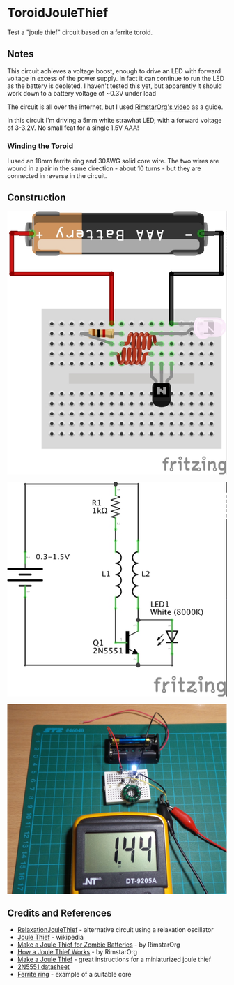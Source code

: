# ToroidJouleThief

Test a "joule thief" circuit based on a ferrite toroid.

## Notes

This circuit achieves a voltage boost, enough to drive an LED with forward voltage in excess of the power supply.
In fact it can continue to run the LED as the battery is depleted.
I haven't tested this yet, but apparently it should work down to a battery voltage of ~0.3V under load

The circuit is all over the internet, but I used
[RimstarOrg's video](https://www.youtube.com/watch?v=B61DU7yEsPM)
as a guide.

In this circuit I'm driving a 5mm white strawhat LED, with a forward voltage of 3-3.2V.
No small feat for a single 1.5V AAA!

### Winding the Toroid

I used an 18mm ferrite ring and 30AWG solid core wire.
The two wires are wound in a pair in the same direction - about 10 turns - but they are connected in reverse in the circuit.

## Construction

![Breadboard](./assets/ToroidJouleThief_bb.jpg?raw=true)

![The Schematic](./assets/ToroidJouleThief_schematic.jpg?raw=true)

![The Build](./assets/ToroidJouleThief_build.jpg?raw=true)

## Credits and References
* [RelaxationJouleThief](../RelaxationJouleThief) - alternative circuit using a relaxation oscillator
* [Joule Thief](https://en.wikipedia.org/wiki/Joule_thief) - wikipedia
* [Make a Joule Thief for Zombie Batteries](https://www.youtube.com/watch?v=B61DU7yEsPM) - by RimstarOrg
* [How a Joule Thief Works](https://www.youtube.com/watch?v=0GVLnyTdqkg) - by RimstarOrg
* [Make a Joule Thief](http://www.bigclive.com/joule.htm) - great instructions for a miniaturized joule thief
* [2N5551 datasheet](http://www.futurlec.com/Transistors/2N5551.shtml)
* [Ferrite ring](http://www.aliexpress.com/item/free-shipping-5pcs-Power-Inductor-Ferrite-Ring-Iron-Toroidal-green-18mm-x-10mm-x-7mm/32297770345.html) - example of a suitable core

